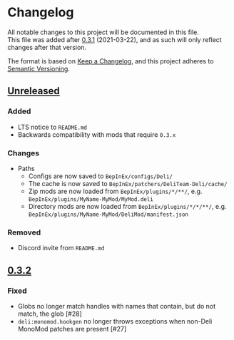 # Changelog
All notable changes to this project will be documented in this file.  
This file was added after [0.3.1] (2021-03-22), and as such will only reflect changes after that version.

The format is based on [Keep a Changelog](https://keepachangelog.com/en/1.0.0/), and this project adheres to [Semantic 
Versioning](https://semver.org/spec/v2.0.0.html).

## [Unreleased]
### Added
- LTS notice to `README.md`
- Backwards compatibility with mods that require `0.3.x`
### Changes
- Paths
  - Configs are now saved to `BepInEx/configs/Deli/`
  - The cache is now saved to `BepInEx/patchers/DeliTeam-Deli/cache/`
  - Zip mods are now loaded from `BepInEx/plugins/*/**/`, e.g. `BepInEx/plugins/MyName-MyMod/MyMod.deli`
  - Directory mods are now loaded from `BepInEx/plugins/*/*/**/`, e.g. `BepInEx/plugins/MyName-MyMod/DeliMod/manifest.json`
### Removed
- Discord invite from `README.md`

## [0.3.2]
### Fixed
- Globs no longer match handles with names that contain, but do not match, the glob [#28]
- `deli:monomod.hookgen` no longer throws exceptions when non-Deli MonoMod patches are present [#27]

[unreleased]: https://github.com/Deli-Collective/Deli/compare/v0.3.2...HEAD
[0.3.2]: https://github.com/Deli-Collective/Deli/compare/v0.3.1...v0.3.2
[0.3.1]: https://github.com/Deli-Collective/Deli/tree/v0.3.1
